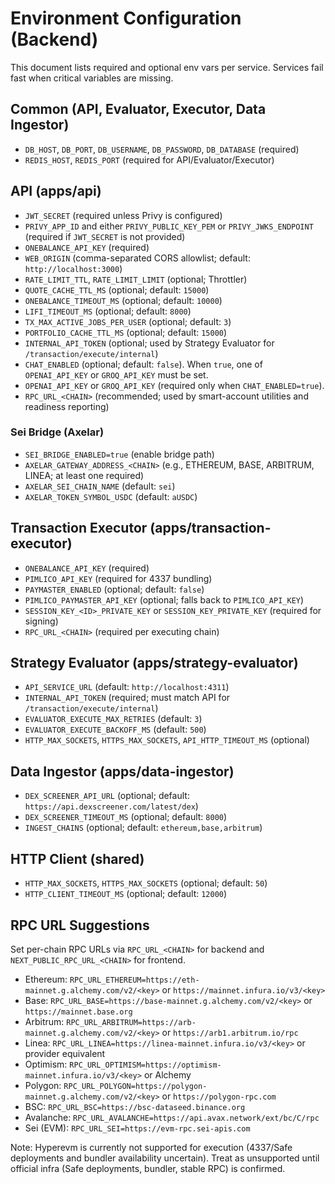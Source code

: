 # Environment Configuration (Backend)

This document lists required and optional env vars per service. Services fail fast when critical variables are missing.

## Common (API, Evaluator, Executor, Data Ingestor)
- `DB_HOST`, `DB_PORT`, `DB_USERNAME`, `DB_PASSWORD`, `DB_DATABASE` (required)
- `REDIS_HOST`, `REDIS_PORT` (required for API/Evaluator/Executor)

## API (apps/api)
- `JWT_SECRET` (required unless Privy is configured)
- `PRIVY_APP_ID` and either `PRIVY_PUBLIC_KEY_PEM` or `PRIVY_JWKS_ENDPOINT` (required if `JWT_SECRET` is not provided)
- `ONEBALANCE_API_KEY` (required)
- `WEB_ORIGIN` (comma-separated CORS allowlist; default: `http://localhost:3000`)
- `RATE_LIMIT_TTL`, `RATE_LIMIT_LIMIT` (optional; Throttler)
- `QUOTE_CACHE_TTL_MS` (optional; default: `15000`)
- `ONEBALANCE_TIMEOUT_MS` (optional; default: `10000`)
- `LIFI_TIMEOUT_MS` (optional; default: `8000`)
- `TX_MAX_ACTIVE_JOBS_PER_USER` (optional; default: `3`)
- `PORTFOLIO_CACHE_TTL_MS` (optional; default: `15000`)
- `INTERNAL_API_TOKEN` (optional; used by Strategy Evaluator for `/transaction/execute/internal`)
- `CHAT_ENABLED` (optional; default: `false`). When `true`, one of `OPENAI_API_KEY` or `GROQ_API_KEY` must be set.
- `OPENAI_API_KEY` or `GROQ_API_KEY` (required only when `CHAT_ENABLED=true`).
- `RPC_URL_<CHAIN>` (recommended; used by smart-account utilities and readiness reporting)

### Sei Bridge (Axelar)
- `SEI_BRIDGE_ENABLED=true` (enable bridge path)
- `AXELAR_GATEWAY_ADDRESS_<CHAIN>` (e.g., ETHEREUM, BASE, ARBITRUM, LINEA; at least one required)
- `AXELAR_SEI_CHAIN_NAME` (default: `sei`)
- `AXELAR_TOKEN_SYMBOL_USDC` (default: `aUSDC`)

## Transaction Executor (apps/transaction-executor)
- `ONEBALANCE_API_KEY` (required)
- `PIMLICO_API_KEY` (required for 4337 bundling)
- `PAYMASTER_ENABLED` (optional; default: `false`)
- `PIMLICO_PAYMASTER_API_KEY` (optional; falls back to `PIMLICO_API_KEY`)
- `SESSION_KEY_<ID>_PRIVATE_KEY` or `SESSION_KEY_PRIVATE_KEY` (required for signing)
- `RPC_URL_<CHAIN>` (required per executing chain)

## Strategy Evaluator (apps/strategy-evaluator)
- `API_SERVICE_URL` (default: `http://localhost:4311`)
- `INTERNAL_API_TOKEN` (required; must match API for `/transaction/execute/internal`)
- `EVALUATOR_EXECUTE_MAX_RETRIES` (default: `3`)
- `EVALUATOR_EXECUTE_BACKOFF_MS` (default: `500`)
- `HTTP_MAX_SOCKETS`, `HTTPS_MAX_SOCKETS`, `API_HTTP_TIMEOUT_MS` (optional)

## Data Ingestor (apps/data-ingestor)
- `DEX_SCREENER_API_URL` (optional; default: `https://api.dexscreener.com/latest/dex`)
- `DEX_SCREENER_TIMEOUT_MS` (optional; default: `8000`)
- `INGEST_CHAINS` (optional; default: `ethereum,base,arbitrum`)

## HTTP Client (shared)
- `HTTP_MAX_SOCKETS`, `HTTPS_MAX_SOCKETS` (optional; default: `50`)
- `HTTP_CLIENT_TIMEOUT_MS` (optional; default: `12000`)

## RPC URL Suggestions
Set per-chain RPC URLs via `RPC_URL_<CHAIN>` for backend and `NEXT_PUBLIC_RPC_URL_<CHAIN>` for frontend.

- Ethereum: `RPC_URL_ETHEREUM=https://eth-mainnet.g.alchemy.com/v2/<key>` or `https://mainnet.infura.io/v3/<key>`
- Base: `RPC_URL_BASE=https://base-mainnet.g.alchemy.com/v2/<key>` or `https://mainnet.base.org`
- Arbitrum: `RPC_URL_ARBITRUM=https://arb-mainnet.g.alchemy.com/v2/<key>` or `https://arb1.arbitrum.io/rpc`
- Linea: `RPC_URL_LINEA=https://linea-mainnet.infura.io/v3/<key>` or provider equivalent
- Optimism: `RPC_URL_OPTIMISM=https://optimism-mainnet.infura.io/v3/<key>` or Alchemy
- Polygon: `RPC_URL_POLYGON=https://polygon-mainnet.g.alchemy.com/v2/<key>` or `https://polygon-rpc.com`
- BSC: `RPC_URL_BSC=https://bsc-dataseed.binance.org`
- Avalanche: `RPC_URL_AVALANCHE=https://api.avax.network/ext/bc/C/rpc`
- Sei (EVM): `RPC_URL_SEI=https://evm-rpc.sei-apis.com`

Note: Hyperevm is currently not supported for execution (4337/Safe deployments and bundler availability uncertain). Treat as unsupported until official infra (Safe deployments, bundler, stable RPC) is confirmed.
